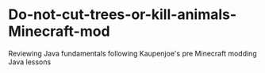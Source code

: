 # Do-not-cut-trees-or-kill-animals-Minecraft-mod
Reviewing Java fundamentals following Kaupenjoe's pre Minecraft modding Java lessons
